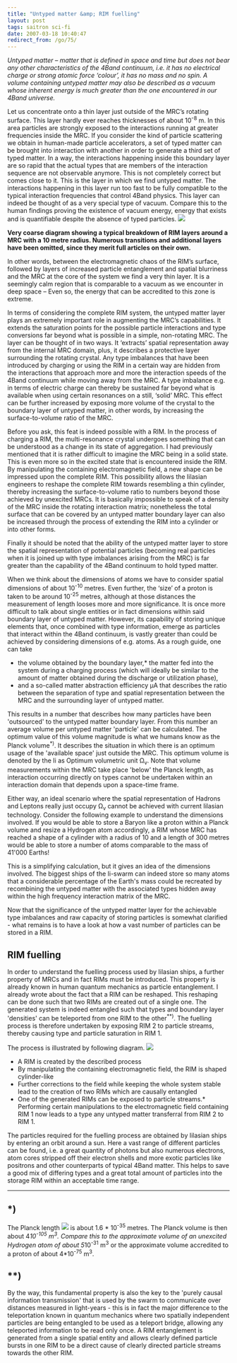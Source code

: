 ```yaml
---
title: "Untyped matter &amp; RIM fuelling"
layout: post
tags: saitron sci-fi
date: 2007-03-18 10:40:47
redirect_from: /go/75/
---
```


_Untyped matter – matter that is defined in space and time but does not bear any other characteristics of the 4Band continuum, i.e. it has no electrical charge or strong atomic force ‘colour’, it has no mass and no spin. A volume containing untyped matter may also be described as a vacuum whose inherent energy is much greater than the one encountered in our 4Band universe._

Let us concentrate onto a thin layer just outside of the MRC’s rotating surface. This layer hardly ever reaches thicknesses of about 10<sup>-8</sup> m. In this area particles are strongly exposed to the interactions running at greater frequencies inside the MRC. If you consider the kind of particle scattering we obtain in human-made particle accelerators, a set of typed matter can be brought into interaction with another in order to generate a third set of typed matter. In a way, the interactions happening inside this boundary layer are so rapid that the actual types that are members of the interaction sequence are not observable anymore. This is not completely correct but comes close to it. This is the layer in which we find untyped matter. The interactions happening in this layer run too fast to be fully compatible to the typical interaction frequencies that control 4Band physics. This layer can indeed be thought of as a very special type of vacuum. Compare this to the human findings proving the existence of vacuum energy, energy that exists and is quantifiable despite the absence of typed particles. 
  ![](/files/images/saitech1-fig10.gif)  

**Very coarse diagram showing a typical breakdown of RIM layers around a MRC with a 10 metre radius. Numerous transitions and additional layers have been omitted, since they merit full articles on their own.**

 In other words, between the electromagnetic chaos of the RIM’s surface, followed by layers of increased particle entanglement and spatial blurriness and the MRC at the core of the system we find a very thin layer. It is a seemingly calm region that is comparable to a vacuum as we encounter in deep space – Even so, the energy that can be accredited to this zone is extreme.

In terms of considering the complete RIM system, the untyped matter layer plays an extremely important role in augmenting the MRC’s capabilities. It extends the saturation points for the possible particle interactions and type conversions far beyond what is possible in a simple, non-rotating MRC. The layer can be thought of in two ways. It ‘extracts’ spatial representation away from the internal MRC domain, plus, it describes a protective layer surrounding the rotating crystal. Any type imbalances that have been introduced by charging or using the RIM in a certain way are hidden from the interactions that approach more and more the interaction speeds of the 4Band continuum while moving away from the MRC. A type imbalance e.g. in terms of electric charge can thereby be sustained far beyond what is available when using certain resonances on a still, ‘solid’ MRC. This effect can be further increased by exposing more volume of the crystal to the boundary layer of untyped matter, in other words, by increasing the surface-to-volume ratio of the MRC.

Before you ask, this feat is indeed possible with a RIM. In the process of charging a RIM, the multi-resonance crystal undergoes something that can be understood as a change in its state of aggregation. I had previously mentioned that it is rather difficult to imagine the MRC being in a solid state. This is even more so in the excited state that is encountered inside the RIM. By manipulating the containing electromagnetic field, a new shape can be impressed upon the complete RIM. This possibility allows the Iilasian engineers to reshape the complete RIM towards resembling a thin cylinder, thereby increasing the surface-to-volume ratio to numbers beyond those achieved by unexcited MRCs. It is basically impossible to speak of a density of the MRC inside the rotating interaction matrix; nonetheless the total surface that can be covered by an untyped matter boundary layer can also be increased through the process of extending the RIM into a cylinder or into other forms. 

Finally it should be noted that the ability of the untyped matter layer to store the spatial representation of potential particles (becoming real particles when it is joined up with type imbalances arising from the MRC) is far greater than the capability of the 4Band continuum to hold typed matter.

When we think about the dimensions of atoms we have to consider spatial dimensions of about 10<sup>-10</sup> metres. Even further, the ‘size’ of a proton is taken to be around 10<sup>-25</sup> metres, although at those distances the measurement of length looses more and more significance. It is once more difficult to talk about single entities or in fact dimensions within said boundary layer of untyped matter. However, its capability of storing unique elements that, once combined with type information, emerge as particles that interact within the 4Band continuum, is vastly greater than could be achieved by considering dimensions of e.g. atoms. As a rough guide, one can take 

*   the volume obtained by the boundary layer,*   the matter fed into the system during a charging process (which will ideally be similar to the amount of matter obtained during the discharge or utilization phase),
*   and a so-called matter abstraction efficiency μA that describes the ratio between the separation of type and spatial representation between the MRC and the surrounding layer of untyped matter.  

This results in a number that describes how many particles have been 'outsourced' to the untyped matter boundary layer. From this number an average volume per untyped matter 'particle' can be calculated. The optimum value of this volume magnitude is what we humans know as the Planck volume<sup>*)</sup>. It describes the situation in which there is an optimum usage of the 'available space' just outside the MRC. This optimum volume is denoted by the Ii as Optimum volumetric unit &Omega;<sub>v</sub>. Note that volume measurements within the MRC take place 'below' the Planck length, as interaction occurring directly on types cannot be undertaken within an interaction domain that depends upon a space-time frame. 

Either way, an ideal scenario where the spatial representation of Hadrons and Leptons really just occupy &Omega;<sub>v</sub> cannot be achieved with current Iilasian technology. Consider the following example to understand the dimensions involved. If you would be able to store a Baryon like a proton within a Planck volume and resize a Hydrogen atom accordingly, a RIM whose MRC has reached a shape of a cylinder with a radius of 10 and a length of 300 metres would be able to store a number of atoms comparable to the mass of 41'000 Earths!

This is a simplifying calculation, but it gives an idea of the dimensions involved. The biggest ships of the Ii-swarm can indeed store so many atoms that a considerable percentage of the Earth's mass could be recreated by recombining the untyped matter with the associated types hidden away within the high frequency interaction matrix of the MRC.

 Now that the significance of the untyped matter layer for the achievable type imbalances and raw capacity of storing particles is somewhat clarified - what remains is to have a look at how a vast number of particles can be stored in a RIM. 

## RIM fuelling

In order to understand the fuelling process used by Iilasian ships, a further property of MRCs and in fact RIMs must be introduced. This property is already known in human quantum mechanics as particle entanglement. I already wrote about the fact that a RIM can be reshaped. This reshaping can be done such that two RIMs are created out of a single one. The generated system is indeed entangled such that types and boundary layer 'densities' can be teleported from one RIM to the other<sup>**)</sup>. The fuelling process is therefore undertaken by exposing RIM 2 to particle streams, thereby causing type and particle saturation in RIM 1. 

The process is illustrated by following diagram.
 ![](/files/images/saitech1-fig12.gif) 

*   A RIM is created by the described process
*   By manipulating the containing electromagnetic field, the RIM is shaped cylinder-like
*   Further corrections to the field while keeping the whole system stable lead to the creation of two RIMs which are causally entangled
*   One of the generated RIMs can be exposed to particle streams.*   Performing certain manipulations to the electromagnetic field containing RIM 1 now leads to a type any untyped matter transferral from RIM 2 to RIM 1. 

The particles required for the fuelling process are obtained by Iilasian ships by entering an orbit around a sun. Here a vast range of different particles can be found, i.e. a great quantity of photons but also numerous electrons, atom cores stripped off their electron shells and more exotic particles like positrons and other counterparts of typical 4Band matter. This helps to save a good mix of differing types and a great total amount of particles into the storage RIM within an acceptable time range.

* * *

## *)

The Planck length ![](/files/images/saitech1-fig11.gif)  is about 1.6 * 10<sup>-35</sup> metres. The Planck volume is then about 4*10<sup>-105</sup> m<sup>3</sup>. Compare this to the approximate volume of an unexcited Hydrogen atom of about 5*10<sup>-31</sup> m<sup>3</sup> or the approximate volume accredited to a proton of about 4*10<sup>-75</sup> m<sup>3</sup>.

## **)

By the way, this fundamental property is also the key to the 'purely causal information transmission' that is used by the swarm to communicate over distances measured in light-years - this is in fact the major difference to the teleportation known in quantum mechanics where two spatially independent particles are being entangled to be used as a teleport bridge, allowing any teleported information to be read only once. A RIM entanglement is generated from a single spatial entity and allows clearly defined particle bursts in one RIM to be a direct cause of clearly directed particle streams towards the other RIM.